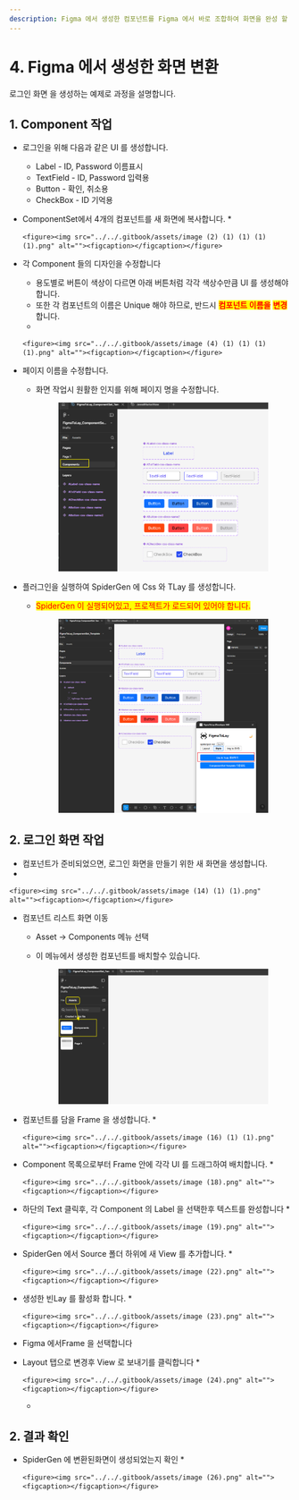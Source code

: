 ```yaml
---
description: Figma 에서 생성한 컴포넌트를 Figma 에서 바로 조합하여 화면을 완성 할 수 있습니다.
---
```


# 4. Figma 에서 생성한 화면 변환

로그인 화면 을 생성하는 예제로 과정을 설명합니다.

## 1. Component 작업

* 로그인을 위해 다음과 같은 UI 를 생성합니다.
  * Label - ID, Password 이름표시
  * TextField - ID, Password 입력용
  * Button - 확인, 취소용
  * CheckBox - ID 기억용
* ComponentSet에서 4개의 컴포넌트를 새 화면에 복사합니다.
  *

      <figure><img src="../../.gitbook/assets/image (2) (1) (1) (1) (1).png" alt=""><figcaption></figcaption></figure>
* 각 Component 들의 디자인을 수정합니다
  * 용도별로 버튼이 색상이 다르면  아래   버튼처럼 각각 색상수만큼 UI 를 생성해야 합니다.
  * 또한 각 컴포넌트의 이름은 Unique 해야 하므로, 반드시 <mark style="color:red;">**컴포넌트 이름을**</mark> <mark style="color:red;">**변경**</mark>합니다.
  *

      <figure><img src="../../.gitbook/assets/image (4) (1) (1) (1) (1).png" alt=""><figcaption></figcaption></figure>


* 페이지 이름을 수정합니다.
  *   화면 작업시 원활한 인지를 위해 페이지 명을 수정합니다.

      <figure><img src="../../.gitbook/assets/image (13) (1) (1).png" alt=""><figcaption></figcaption></figure>


* 플러그인을 실행하여 SpiderGen 에 Css 와 TLay 를 생성합니다.
  *   <mark style="color:red;">SpiderGen 이 실행되어있고, 프로젝트가 로드되어 있어야 합니다.</mark>

      <figure><img src="../../.gitbook/assets/image (1) (1) (1) (1) (1) (1) (1).png" alt=""><figcaption></figcaption></figure>



## 2. 로그인 화면 작업

* 컴포넌트가 준비되었으면, 로그인 화면을 만들기 위한 새 화면을 생성합니다.
*

    <figure><img src="../../.gitbook/assets/image (14) (1) (1).png" alt=""><figcaption></figcaption></figure>
* 컴포넌트 리스트 화면 이동
  * Asset -> Components 메뉴 선택
  *   이 메뉴에서 생성한 컴포넌트를 배치할수 있습니다.

      <figure><img src="../../.gitbook/assets/image (15) (1) (1).png" alt=""><figcaption></figcaption></figure>


* 컴포넌트를 담을 Frame 을 생성합니다.
  *

      <figure><img src="../../.gitbook/assets/image (16) (1) (1).png" alt=""><figcaption></figcaption></figure>


* Component 목록으로부터 Frame 안에 각각 UI 를 드래그하여 배치합니다.
  *

      <figure><img src="../../.gitbook/assets/image (18).png" alt=""><figcaption></figcaption></figure>


* 하단의 Text 클릭후, 각 Component 의 Label 을 선택한후 텍스트를 완성합니다
  *

      <figure><img src="../../.gitbook/assets/image (19).png" alt=""><figcaption></figcaption></figure>


* SpiderGen 에서  Source 폴더  하위에 새 View 를 추가합니다.
  *

      <figure><img src="../../.gitbook/assets/image (22).png" alt=""><figcaption></figcaption></figure>


* 생성한 빈Lay 를 활성화 합니다.
  *

      <figure><img src="../../.gitbook/assets/image (23).png" alt=""><figcaption></figcaption></figure>



* Figma 에서Frame 을 선택합니다
* Layout 탭으로 변경후 View 로 보내기를 클릭합니다
  *

      <figure><img src="../../.gitbook/assets/image (24).png" alt=""><figcaption></figcaption></figure>
  *



## 2. 결과 확인

* SpiderGen 에 변환된화면이 생성되었는지 확인
  *

      <figure><img src="../../.gitbook/assets/image (26).png" alt=""><figcaption></figcaption></figure>

